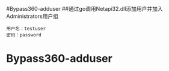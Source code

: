 #Bypass360-adduser
##通过go调用Netapi32.dll添加用户并加入Administrators用户组
```
用户名：testuser
密码：password
```
# Bypass360-adduser
